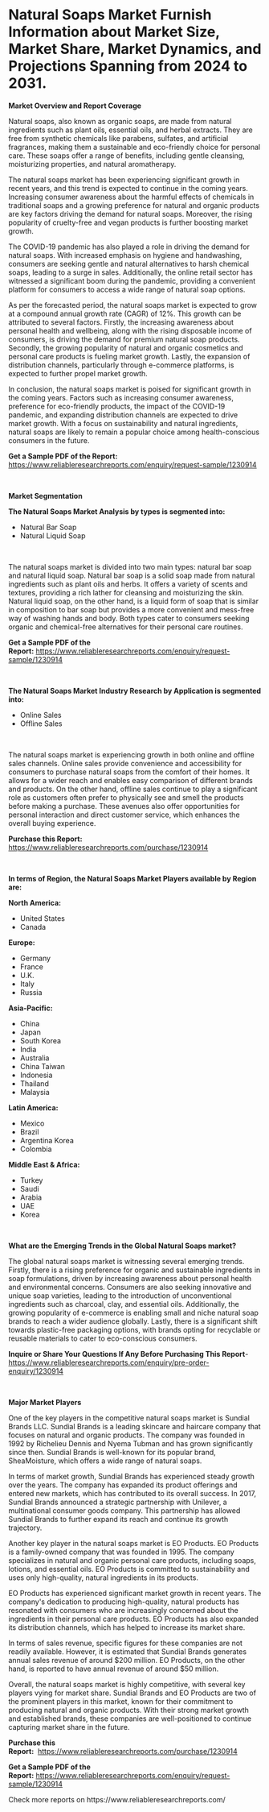 <p><h1>Natural Soaps Market Furnish Information about Market Size, Market Share, Market Dynamics, and Projections Spanning from 2024 to 2031.</h1></p><p><strong>Market Overview and Report Coverage</strong></p>
<p><p>Natural soaps, also known as organic soaps, are made from natural ingredients such as plant oils, essential oils, and herbal extracts. They are free from synthetic chemicals like parabens, sulfates, and artificial fragrances, making them a sustainable and eco-friendly choice for personal care. These soaps offer a range of benefits, including gentle cleansing, moisturizing properties, and natural aromatherapy.</p><p>The natural soaps market has been experiencing significant growth in recent years, and this trend is expected to continue in the coming years. Increasing consumer awareness about the harmful effects of chemicals in traditional soaps and a growing preference for natural and organic products are key factors driving the demand for natural soaps. Moreover, the rising popularity of cruelty-free and vegan products is further boosting market growth.</p><p>The COVID-19 pandemic has also played a role in driving the demand for natural soaps. With increased emphasis on hygiene and handwashing, consumers are seeking gentle and natural alternatives to harsh chemical soaps, leading to a surge in sales. Additionally, the online retail sector has witnessed a significant boom during the pandemic, providing a convenient platform for consumers to access a wide range of natural soap options.</p><p>As per the forecasted period, the natural soaps market is expected to grow at a compound annual growth rate (CAGR) of 12%. This growth can be attributed to several factors. Firstly, the increasing awareness about personal health and wellbeing, along with the rising disposable income of consumers, is driving the demand for premium natural soap products. Secondly, the growing popularity of natural and organic cosmetics and personal care products is fueling market growth. Lastly, the expansion of distribution channels, particularly through e-commerce platforms, is expected to further propel market growth.</p><p>In conclusion, the natural soaps market is poised for significant growth in the coming years. Factors such as increasing consumer awareness, preference for eco-friendly products, the impact of the COVID-19 pandemic, and expanding distribution channels are expected to drive market growth. With a focus on sustainability and natural ingredients, natural soaps are likely to remain a popular choice among health-conscious consumers in the future.</p></p>
<p><strong>Get a Sample PDF of the Report:</strong> <a href="https://www.reliableresearchreports.com/enquiry/request-sample/1230914">https://www.reliableresearchreports.com/enquiry/request-sample/1230914</a></p>
<p>&nbsp;</p>
<p><strong>Market Segmentation</strong></p>
<p><strong>The Natural Soaps Market Analysis by types is segmented into:</strong></p>
<p><ul><li>Natural Bar Soap</li><li>Natural Liquid Soap</li></ul></p>
<p>&nbsp;</p>
<p><p>The natural soaps market is divided into two main types: natural bar soap and natural liquid soap. Natural bar soap is a solid soap made from natural ingredients such as plant oils and herbs. It offers a variety of scents and textures, providing a rich lather for cleansing and moisturizing the skin. Natural liquid soap, on the other hand, is a liquid form of soap that is similar in composition to bar soap but provides a more convenient and mess-free way of washing hands and body. Both types cater to consumers seeking organic and chemical-free alternatives for their personal care routines.</p></p>
<p><strong>Get a Sample PDF of the Report:</strong>&nbsp;<a href="https://www.reliableresearchreports.com/enquiry/request-sample/1230914">https://www.reliableresearchreports.com/enquiry/request-sample/1230914</a></p>
<p>&nbsp;</p>
<p><strong>The Natural Soaps Market Industry Research by Application is segmented into:</strong></p>
<p><ul><li>Online Sales</li><li>Offline Sales</li></ul></p>
<p>&nbsp;</p>
<p><p>The natural soaps market is experiencing growth in both online and offline sales channels. Online sales provide convenience and accessibility for consumers to purchase natural soaps from the comfort of their homes. It allows for a wider reach and enables easy comparison of different brands and products. On the other hand, offline sales continue to play a significant role as customers often prefer to physically see and smell the products before making a purchase. These avenues also offer opportunities for personal interaction and direct customer service, which enhances the overall buying experience.</p></p>
<p><strong>Purchase this Report:</strong>&nbsp; <a href="https://www.reliableresearchreports.com/purchase/1230914">https://www.reliableresearchreports.com/purchase/1230914</a></p>
<p>&nbsp;</p>
<p><strong>In terms of Region, the Natural Soaps Market Players available by Region are:</strong></p>
<p>
    <p> <strong> North America: </strong>
        <ul>
            <li>United States</li>
            <li>Canada</li>
        </ul>
        </p> 
    <p> <strong> Europe: </strong>
        <ul>
            <li>Germany</li>
            <li>France</li>
            <li>U.K.</li>
            <li>Italy</li>
            <li>Russia</li>
        </ul>
        </p> 
    <p> <strong> Asia-Pacific: </strong>
        <ul>
            <li>China</li>
            <li>Japan</li>
            <li>South Korea</li>
            <li>India</li>
            <li>Australia</li>
            <li>China Taiwan</li>
            <li>Indonesia</li>
            <li>Thailand</li>
            <li>Malaysia</li>
        </ul>
        </p> 
    <p> <strong> Latin America: </strong>
        <ul>
            <li>Mexico</li>
            <li>Brazil</li>
            <li>Argentina Korea</li>
            <li>Colombia</li>
        </ul>
        </p> 
    <p> <strong> Middle East & Africa: </strong>
        <ul>
            <li>Turkey</li>
            <li>Saudi</li>
            <li>Arabia</li>
            <li>UAE</li>
            <li>Korea</li>
        </ul>
    </p>
    </p>
<p>&nbsp;</p>
<p><strong>What are the Emerging Trends in the Global Natural Soaps market?</strong></p>
<p><p>The global natural soaps market is witnessing several emerging trends. Firstly, there is a rising preference for organic and sustainable ingredients in soap formulations, driven by increasing awareness about personal health and environmental concerns. Consumers are also seeking innovative and unique soap varieties, leading to the introduction of unconventional ingredients such as charcoal, clay, and essential oils. Additionally, the growing popularity of e-commerce is enabling small and niche natural soap brands to reach a wider audience globally. Lastly, there is a significant shift towards plastic-free packaging options, with brands opting for recyclable or reusable materials to cater to eco-conscious consumers.</p></p>
<p><strong>Inquire or Share Your Questions If Any Before Purchasing This Report</strong>- <a href="https://www.reliableresearchreports.com/enquiry/pre-order-enquiry/1230914">https://www.reliableresearchreports.com/enquiry/pre-order-enquiry/1230914</a></p>
<p>&nbsp;</p>
<p><strong>Major Market Players</strong></p>
<p><p>One of the key players in the competitive natural soaps market is Sundial Brands LLC. Sundial Brands is a leading skincare and haircare company that focuses on natural and organic products. The company was founded in 1992 by Richelieu Dennis and Nyema Tubman and has grown significantly since then. Sundial Brands is well-known for its popular brand, SheaMoisture, which offers a wide range of natural soaps.</p><p>In terms of market growth, Sundial Brands has experienced steady growth over the years. The company has expanded its product offerings and entered new markets, which has contributed to its overall success. In 2017, Sundial Brands announced a strategic partnership with Unilever, a multinational consumer goods company. This partnership has allowed Sundial Brands to further expand its reach and continue its growth trajectory.</p><p>Another key player in the natural soaps market is EO Products. EO Products is a family-owned company that was founded in 1995. The company specializes in natural and organic personal care products, including soaps, lotions, and essential oils. EO Products is committed to sustainability and uses only high-quality, natural ingredients in its products.</p><p>EO Products has experienced significant market growth in recent years. The company's dedication to producing high-quality, natural products has resonated with consumers who are increasingly concerned about the ingredients in their personal care products. EO Products has also expanded its distribution channels, which has helped to increase its market share.</p><p>In terms of sales revenue, specific figures for these companies are not readily available. However, it is estimated that Sundial Brands generates annual sales revenue of around $200 million. EO Products, on the other hand, is reported to have annual revenue of around $50 million.</p><p>Overall, the natural soaps market is highly competitive, with several key players vying for market share. Sundial Brands and EO Products are two of the prominent players in this market, known for their commitment to producing natural and organic products. With their strong market growth and established brands, these companies are well-positioned to continue capturing market share in the future.</p></p>
<p><strong>Purchase this Report:</strong>&nbsp;&nbsp;<a href="https://www.reliableresearchreports.com/purchase/1230914">https://www.reliableresearchreports.com/purchase/1230914</a></p>
<p></p>
<p><strong>Get a Sample PDF of the Report:</strong>&nbsp;<a href="https://www.reliableresearchreports.com/enquiry/request-sample/1230914">https://www.reliableresearchreports.com/enquiry/request-sample/1230914</a></p>
<p>Check more reports on https://www.reliableresearchreports.com/</p>